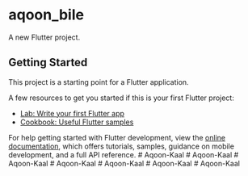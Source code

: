 # aqoon_bile

A new Flutter project.

## Getting Started

This project is a starting point for a Flutter application.

A few resources to get you started if this is your first Flutter project:

- [Lab: Write your first Flutter app](https://docs.flutter.dev/get-started/codelab)
- [Cookbook: Useful Flutter samples](https://docs.flutter.dev/cookbook)

For help getting started with Flutter development, view the
[online documentation](https://docs.flutter.dev/), which offers tutorials,
samples, guidance on mobile development, and a full API reference.
#   A q o o n - K a a l  
 #   A q o o n - K a a l  
 #   A q o o n - K a a l  
 #   A q o o n - K a a l  
 #   A q o o n - K a a l  
 #   A q o o n - K a a l  
 #   A q o o n - K a a l  
 